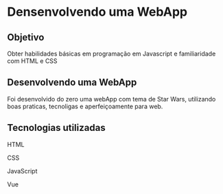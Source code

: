 # Densenvolvendo uma WebApp 

<h2>Objetivo</h2>
Obter habilidades básicas em programação em Javascript e familiaridade com HTML e CSS

<h2>Desenvolvendo uma WebApp</h2>
Foi desenvolvido do zero uma webApp com tema de Star Wars, utilizando boas praticas, tecnoligas e aperfeiçoamente para web.

<h2>Tecnologias utilizadas</h2>
<p>HTML</p>
<p>CSS</p>
<p>JavaScript</p>
<p>Vue</p>

